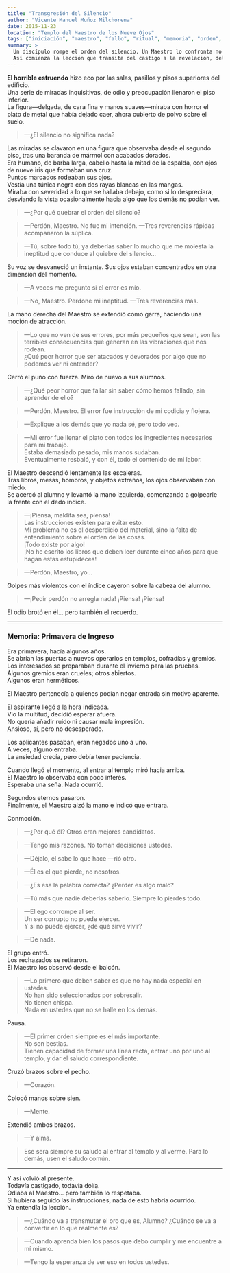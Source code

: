 ```yaml
---
title: "Transgresión del Silencio"
author: "Vicente Manuel Muñoz Milchorena"
date: 2015-11-23
location: "Templo del Maestro de los Nueve Ojos"
tags: ["iniciación", "maestro", "fallo", "ritual", "memoria", "orden", "silencio"]
summary: >
  Un discípulo rompe el orden del silencio. Un Maestro lo confronta no por el estruendo, sino por la ignorancia del orden. 
  Así comienza la lección que transita del castigo a la revelación, del odio a la reverencia.
---
```


**El horrible estruendo** hizo eco por las salas, pasillos y pisos superiores del edificio.  
Una serie de miradas inquisitivas, de odio y preocupación llenaron el piso inferior.  
La figura—delgada, de cara fina y manos suaves—miraba con horror el plato de metal que había dejado caer, ahora cubierto de polvo sobre el suelo.

> —¿El silencio no significa nada?

Las miradas se clavaron en una figura que observaba desde el segundo piso, tras una baranda de mármol con acabados dorados.  
Era humano, de barba larga, cabello hasta la mitad de la espalda, con ojos de nueve iris que formaban una cruz.  
Puntos marcados rodeaban sus ojos.  
Vestía una túnica negra con dos rayas blancas en las mangas.  
Miraba con severidad a lo que se hallaba debajo, como si lo despreciara, desviando la vista ocasionalmente hacia algo que los demás no podían ver.

> —¿Por qué quebrar el orden del silencio?

> —Perdón, Maestro. No fue mi intención. —Tres reverencias rápidas acompañaron la súplica.

> —Tú, sobre todo tú, ya deberías saber lo mucho que me molesta la ineptitud que conduce al quiebre del silencio...

Su voz se desvaneció un instante. Sus ojos estaban concentrados en otra dimensión del momento.

> —A veces me pregunto si el error es mío.

> —No, Maestro. Perdone mi ineptitud. —Tres reverencias más.

La mano derecha del Maestro se extendió como garra, haciendo una moción de atracción.

> —Lo que no ven de sus errores, por más pequeños que sean, son las terribles consecuencias que generan en las vibraciones que nos rodean.  
> ¿Qué peor horror que ser atacados y devorados por algo que no podemos ver ni entender?

Cerró el puño con fuerza. Miró de nuevo a sus alumnos.

> —¿Qué peor horror que fallar sin saber cómo hemos fallado, sin aprender de ello?

> —Perdón, Maestro. El error fue instrucción de mi codicia y flojera.

> —Explique a los demás que yo nada sé, pero todo veo.

> —Mi error fue llenar el plato con todos los ingredientes necesarios para mi trabajo.  
> Estaba demasiado pesado, mis manos sudaban.  
> Eventualmente resbaló, y con él, todo el contenido de mi labor.

El Maestro descendió lentamente las escaleras.  
Tras libros, mesas, hombros, y objetos extraños, los ojos observaban con miedo.  
Se acercó al alumno y levantó la mano izquierda, comenzando a golpearle la frente con el dedo índice.

> —¡Piensa, maldita sea, piensa!  
> Las instrucciones existen para evitar esto.  
> Mi problema no es el desperdicio del material, sino la falta de entendimiento sobre el orden de las cosas.  
> ¡Todo existe por algo!  
> ¡No he escrito los libros que deben leer durante cinco años para que hagan estas estupideces!

> —Perdón, Maestro, yo…

Golpes más violentos con el índice cayeron sobre la cabeza del alumno.

> —¡Pedir perdón no arregla nada! ¡Piensa! ¡Piensa!

El odio brotó en él… pero también el recuerdo.

---

### Memoria: Primavera de Ingreso

Era primavera, hacía algunos años.  
Se abrían las puertas a nuevos operarios en templos, cofradías y gremios.  
Los interesados se preparaban durante el invierno para las pruebas.  
Algunos gremios eran crueles; otros abiertos.  
Algunos eran herméticos.

El Maestro pertenecía a quienes podían negar entrada sin motivo aparente.

El aspirante llegó a la hora indicada.  
Vio la multitud, decidió esperar afuera.  
No quería añadir ruido ni causar mala impresión.  
Ansioso, sí, pero no desesperado.

Los aplicantes pasaban, eran negados uno a uno.  
A veces, alguno entraba.  
La ansiedad crecía, pero debía tener paciencia.

Cuando llegó el momento, al entrar al templo miró hacia arriba.  
El Maestro lo observaba con poco interés.  
Esperaba una seña. Nada ocurrió.

Segundos eternos pasaron.  
Finalmente, el Maestro alzó la mano e indicó que entrara.

Conmoción.

> —¿Por qué él? Otros eran mejores candidatos.

> —Tengo mis razones. No toman decisiones ustedes.

> —Déjalo, él sabe lo que hace —rió otro.

> —Él es el que pierde, no nosotros.

> —¿Es esa la palabra correcta? ¿Perder es algo malo?

> —Tú más que nadie deberías saberlo. Siempre lo pierdes todo.

> —El ego corrompe al ser.  
> Un ser corrupto no puede ejercer.  
> Y si no puede ejercer, ¿de qué sirve vivir?

> —De nada.

El grupo entró.  
Los rechazados se retiraron.  
El Maestro los observó desde el balcón.

> —Lo primero que deben saber es que no hay nada especial en ustedes.  
> No han sido seleccionados por sobresalir.  
> No tienen chispa.  
> Nada en ustedes que no se halle en los demás.

Pausa.

> —El primer orden siempre es el más importante.  
> No son bestias.  
> Tienen capacidad de formar una línea recta, entrar uno por uno al templo, y dar el saludo correspondiente.

Cruzó brazos sobre el pecho.

> —Corazón.

Colocó manos sobre sien.

> —Mente.

Extendió ambos brazos.

> —Y alma.

> Ese será siempre su saludo al entrar al templo y al verme. Para lo demás, usen el saludo común.

---

Y así volvió al presente.  
Todavía castigado, todavía dolía.  
Odiaba al Maestro… pero también lo respetaba.  
Si hubiera seguido las instrucciones, nada de esto habría ocurrido.  
Ya entendía la lección.

> —¿Cuándo va a transmutar el oro que es, Alumno? ¿Cuándo se va a convertir en lo que realmente es?

> —Cuando aprenda bien los pasos que debo cumplir y me encuentre a mí mismo.

> —Tengo la esperanza de ver eso en todos ustedes.


